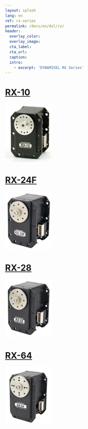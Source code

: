 ```yaml
---
layout: splash
lang: en
ref: rx-series
permalink: /docs/en/dxl/rx/
header:
  overlay_color:
  overlay_image:
  cta_label:
  cta_url:
  caption:
  intro:
    - excerpt: 'DYNAMIXEL RX Series'
---
```



# [RX-10](#rx-10)

[![](/assets/images/dxl/rx/rx-10_product.png)](/docs/en/dxl/rx/rx-10/)

# [RX-24F](#rx-24f)

[![](/assets/images/dxl/rx/rx-24f_product.png)](/docs/en/dxl/rx/rx-24f/)

# [RX-28](#rx-28)

[![](/assets/images/dxl/rx/rx-28_product.png)](/docs/en/dxl/rx/rx-28/)

# [RX-64](#rx-64)

[![](/assets/images/dxl/rx/rx-64_product.png)](/docs/en/dxl/rx/rx-64/)
